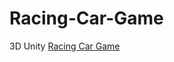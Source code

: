 # Racing-Car-Game
3D Unity [Racing Car Game](https://github.com/AliOsamaHassan/Racing-Car-Game/)




